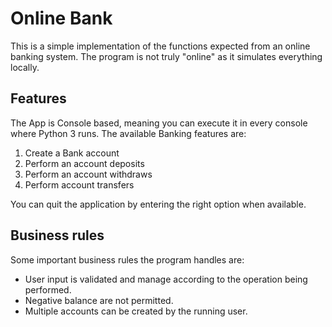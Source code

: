 # Online Bank

This is a simple implementation of the functions expected from an online banking system. The program is not truly 
"online" as it simulates everything locally.

## Features

The App is Console based, meaning you can execute it in every console where Python 3 runs.
The available Banking features are:

1. Create a Bank account
2. Perform an account deposits
3. Perform an account withdraws
4. Perform account transfers

You can quit the application by entering the right option when available.

## Business rules

Some important business rules the program handles are:

* User input is validated and manage according to the operation being performed.
* Negative balance are not permitted.
* Multiple accounts can be created by the running user.

